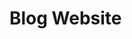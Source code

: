 <h1>Blog Website<h1>

<img src="https://lh3.googleusercontent.com/pw/ACtC-3f0Lkg6_eYrX-qG7wuGxRlZzXMLHzFwEiX392sn0D0BQqp_HprsK5wfnMq7-95UjhqW7mWSJWmy7b3-MpmdBSuid5j675M-Jm16g4nk7ORwnGgS4mBXdg8LByJBdV5og5c2-gUWdaSTqWblwFmmc5S9=w1920-h937-no?authuser=0" alt="">
